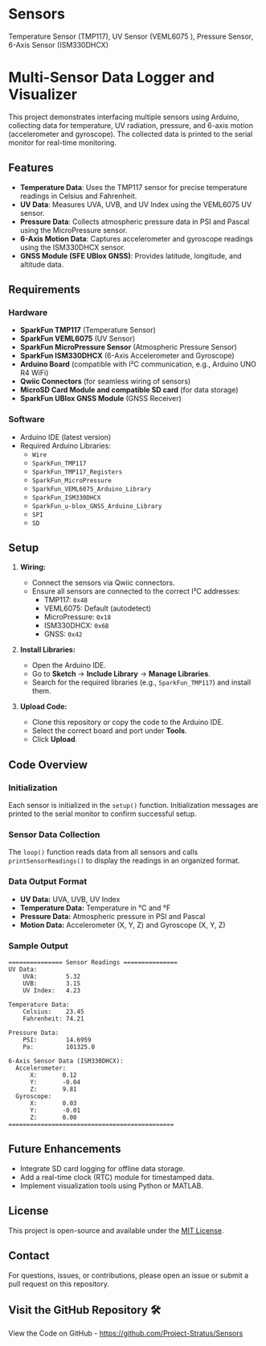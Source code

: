 # Sensors
Temperature Sensor (TMP117), UV Sensor (VEML6075 ), Pressure Sensor, 6-Axis Sensor (ISM330DHCX)

# Multi-Sensor Data Logger and Visualizer

This project demonstrates interfacing multiple sensors using Arduino, collecting data for temperature, UV radiation, pressure, and 6-axis motion (accelerometer and gyroscope). The collected data is printed to the serial monitor for real-time monitoring.

## Features

- **Temperature Data**: Uses the TMP117 sensor for precise temperature readings in Celsius and Fahrenheit.
- **UV Data**: Measures UVA, UVB, and UV Index using the VEML6075 UV sensor.
- **Pressure Data**: Collects atmospheric pressure data in PSI and Pascal using the MicroPressure sensor.
- **6-Axis Motion Data**: Captures accelerometer and gyroscope readings using the ISM330DHCX sensor.
- **GNSS Module (SFE UBlox GNSS)**: Provides latitude, longitude, and altitude data.

## Requirements

### Hardware
- **SparkFun TMP117** (Temperature Sensor)
- **SparkFun VEML6075** (UV Sensor)
- **SparkFun MicroPressure Sensor** (Atmospheric Pressure Sensor)
- **SparkFun ISM330DHCX** (6-Axis Accelerometer and Gyroscope)
- **Arduino Board** (compatible with I²C communication, e.g., Arduino UNO R4 WiFi)
- **Qwiic Connectors** (for seamless wiring of sensors)
- **MicroSD Card Module and compatible SD card** (for data storage)
- **SparkFun UBlox GNSS Module** (GNSS Receiver)

### Software
- Arduino IDE (latest version)
- Required Arduino Libraries:
  - `Wire`
  - `SparkFun_TMP117`
  - `SparkFun_TMP117_Registers`
  - `SparkFun_MicroPressure`
  - `SparkFun_VEML6075_Arduino_Library`
  - `SparkFun_ISM330DHCX`
  - `SparkFun_u-blox_GNSS_Arduino_Library`
  - `SPI`
  - `SD`

## Setup

1. **Wiring:**
   - Connect the sensors via Qwiic connectors.
   - Ensure all sensors are connected to the correct I²C addresses:
     - TMP117: `0x48`
     - VEML6075: Default (autodetect)
     - MicroPressure: `0x18`
     - ISM330DHCX: `0x6B`
     - GNSS: `0x42`

2. **Install Libraries:**
   - Open the Arduino IDE.
   - Go to **Sketch** -> **Include Library** -> **Manage Libraries**.
   - Search for the required libraries (e.g., `SparkFun_TMP117`) and install them.

3. **Upload Code:**
   - Clone this repository or copy the code to the Arduino IDE.
   - Select the correct board and port under **Tools**.
   - Click **Upload**.

## Code Overview

### Initialization
Each sensor is initialized in the `setup()` function. Initialization messages are printed to the serial monitor to confirm successful setup.

### Sensor Data Collection
The `loop()` function reads data from all sensors and calls `printSensorReadings()` to display the readings in an organized format.

### Data Output Format
- **UV Data:** UVA, UVB, UV Index
- **Temperature Data:** Temperature in °C and °F
- **Pressure Data:** Atmospheric pressure in PSI and Pascal
- **Motion Data:** Accelerometer (X, Y, Z) and Gyroscope (X, Y, Z)

### Sample Output
```
=============== Sensor Readings ===============
UV Data:
    UVA:        5.32
    UVB:        3.15
    UV Index:   4.23

Temperature Data:
    Celsius:    23.45
    Fahrenheit: 74.21

Pressure Data:
    PSI:        14.6959
    Pa:         101325.0

6-Axis Sensor Data (ISM330DHCX):
  Accelerometer:
      X:       0.12
      Y:       -0.04
      Z:       9.81
  Gyroscope:
      X:       0.03
      Y:       -0.01
      Z:       0.00
==============================================
```

## Future Enhancements
- Integrate SD card logging for offline data storage.
- Add a real-time clock (RTC) module for timestamped data.
- Implement visualization tools using Python or MATLAB.

## License
This project is open-source and available under the [MIT License](LICENSE).

## Contact
For questions, issues, or contributions, please open an issue or submit a pull request on this repository.

## Visit the GitHub Repository 🛠️
View the Code on GitHub - https://github.com/Project-Stratus/Sensors

